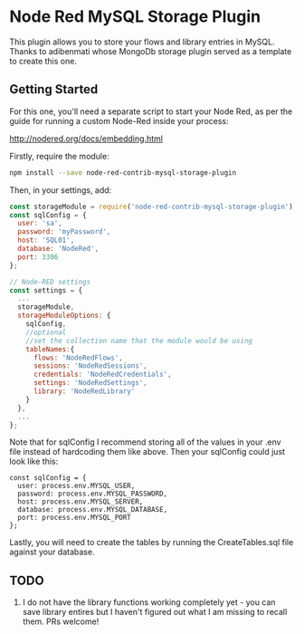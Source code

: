Node Red MySQL Storage Plugin
=============================

This plugin allows you to store your flows and library entries in MySQL.  Thanks to adibenmati whose MongoDb storage plugin served as a template to create this one.

Getting Started
-----

For this one, you'll need a separate script to start your Node Red,
as per the guide for running a custom Node-Red inside your process:

http://nodered.org/docs/embedding.html

Firstly, require the module:

```bash
npm install --save node-red-contrib-mysql-storage-plugin
```

Then, in your settings, add:

```javascript
const storageModule = require('node-red-contrib-mysql-storage-plugin');
const sqlConfig = {
  user: 'sa',
  password: 'myPassword',
  host: 'SQL01',
  database: 'NodeRed',
  port: 3306
};

// Node-RED settings
const settings = {
  ...
  storageModule,
  storageModuleOptions: {
    sqlConfig,
    //optional
    //set the collection name that the module would be using
    tableNames:{
      flows: 'NodeRedFlows',
      sessions: 'NodeRedSessions',
      credentials: 'NodeRedCredentials',
      settings: 'NodeRedSettings',
      library: 'NodeRedLibrary'
    }
  },
  ...
};
```

Note that for sqlConfig I recommend storing all of the values in your .env file instead of hardcoding them like above.  Then your sqlConfig could just look like this:
```
const sqlConfig = {
  user: process.env.MYSQL_USER,
  password: process.env.MYSQL_PASSWORD,
  host: process.env.MYSQL_SERVER,
  database: process.env.MYSQL_DATABASE,
  port: process.env.MYSQL_PORT
};
```

Lastly, you will need to create the tables by running the CreateTables.sql file against your database.

TODO
-----
1. I do not have the library functions working completely yet - you can save library entires but I haven't figured out what I am missing to recall them.  PRs welcome!
